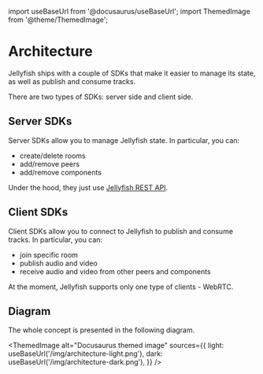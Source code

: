 import useBaseUrl from '@docusaurus/useBaseUrl';
import ThemedImage from '@theme/ThemedImage';

# Architecture

Jellyfish ships with a couple of SDKs that make it easier to manage its state, as well as
publish and consume tracks.

There are two types of SDKs: server side and client side.

## Server SDKs

Server SDKs allow you to manage Jellyfish state.
In particular, you can:
* create/delete rooms
* add/remove peers
* add/remove components

Under the hood, they just use [Jellyfish REST API](rest_api_reference.md). 

## Client SDKs

Client SDKs allow you to connect to Jellyfish to publish and consume tracks.
In particular, you can:
* join specific room
* publish audio and video
* receive audio and video from other peers and components

At the moment, Jellyfish supports only one type of clients - WebRTC.

## Diagram

The whole concept is presented in the following diagram.


<ThemedImage
  alt="Docusaurus themed image"
  sources={{
    light: useBaseUrl('/img/architecture-light.png'),
    dark: useBaseUrl('/img/architecture-dark.png'),
  }}
/>
